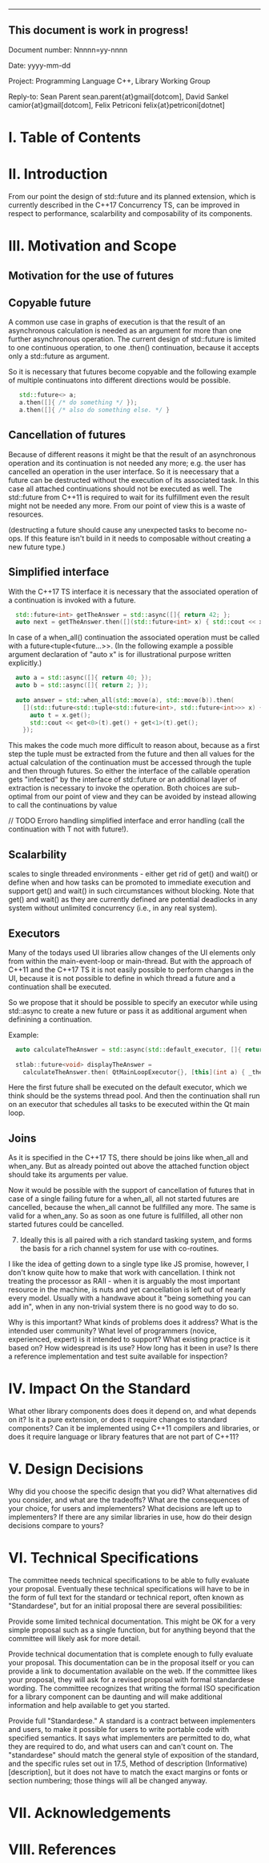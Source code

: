 
---
This document is work in progress!
---

Document number:  Nnnnn=yy-nnnn

Date:  yyyy-mm-dd

Project:  Programming Language C++, Library Working Group

Reply-to:  Sean Parent sean.parent{at}gmail[dotcom], David Sankel camior{at}gmail[dotcom], Felix Petriconi felix{at}petriconi[dotnet]


# I. Table of Contents

# II. Introduction

From our point the design of std::future and its planned extension, which is currently described in the C++17 Concurrency TS, can be improved in respect to performance, scalarbility and composability of its components.


# III. Motivation and Scope

## Motivation for the use of futures


## Copyable future

A common use case in graphs of execution is that the result of an asynchronous calculation is needed as an argument for more than one further asynchronous operation. The current design of std::future is limited to one continuous operation, to one .then() continuation, because it accepts only a std::future as argument.

So it is necessary that futures become copyable and the following example of multiple continuatons into different directions would be possible. 

~~~C++
   std::future<> a;
   a.then([]{ /* do something */ });
   a.then([]{ /* also do something else. */ }
~~~


## Cancellation of futures

Because of different reasons it might be that the result of an asynchronous operation and its continuation is not needed any more; e.g. the user has cancelled an operation in the user interface. So it is neecessary that a future can be destructed without the execution of its associated task. In this case all attached continuations should not be executed as well. The std::future from C++11 is required to wait for its fulfillment even the result might not be needed any more. From our point of view this is a waste of resources.

(destructing a future should cause any unexpected tasks to become no-ops. If this feature isn't build in it needs to composable without creating a new future type.)

## Simplified interface

With the C++17 TS interface it is necessary that the associated operation of a continuation is invoked with a future<T>. 

~~~C++
  std::future<int> getTheAnswer = std::async([]{ return 42; };
  auto next = getTheAnswer.then([](std::future<int> x) { std::cout << x.get(); };
~~~

In case of a when_all() continuation the associated operation must be called with a future<tuple<future<Args>...>>. (In the following example a possible argument declaration of "auto x" is for illustrational purpose written explicitly.)

~~~C++
  auto a = std::async([]{ return 40; });
  auto b = std::async([]{ return 2; });
  
  auto answer = std::when_all(std::move(a), std::move(b)).then( 
    [](std::future<std::tuple<std::future<int>, std::future<int>>> x) {
      auto t = x.get();
      std::cout << get<0>(t).get() + get<1>(t).get();
    });
~~~

This makes the code much more difficult to reason about, because as a first step the tuple must be extracted from the future and then all values for the actual calculation of the continuation must be accessed through the tuple and then through futures.
So either the interface of the callable operation gets "infected" by the interface of std::future or an additional layer of extraction is necessary to invoke the operation. 
Both choices are sub-optimal from our point of view and they can be avoided by instead allowing to call the continuations by value

// TODO Erroro handling
simplified interface and error handling (call the continuation with T not with future<T>!).


## Scalarbility 

scales to single threaded environments - either get rid of get() and wait() or define when and how tasks can be promoted to immediate execution and support get() and wait() in such circumstances without blocking. Note that get() and wait() as they are currently defined are potential deadlocks in any system without unlimited concurrency (i.e., in any real system).

##  Executors

Many of the todays used UI libraries allow changes of the UI elements only from within the main-event-loop or main-thread. But with the approach of C++11 and the C++17 TS it is not easily possible to perform changes in the UI, because it is not possible to define in which thread a future and a continuation shall be executed.

So we propose that it should be possible to specify an executor while using std::async to create a new future or pass it as additional argument when definining a continuation.

Example:

~~~C++
  auto calculateTheAnswer = std::async(std::default_executor, []{ return 42; } );
  
  stlab::future<void> displayTheAnswer = 
    calculateTheAnswer.then( QtMainLoopExecutor{}, [this](int a) { _theAnswerDisplayField.setValue(a); } ); 
~~~

Here the first future shall be executed on the default executor, which we think should be the systems thread pool. And then the continuation shall run on an executor that schedules all tasks to be executed within the Qt main loop.

## Joins 

As it is specified in the C++17 TS, there should be joins like when_all and when_any. But as already pointed out above the attached function object should take its arguments per value. 

Now it would be possible with the support of cancellation of futures that in case of a single failing future for a when_all, all not started futures are cancelled, because the when_all cannot be fullfilled any more. The same is valid for a when_any. So as soon as one future is fullfilled, all other non started futures could be cancelled. 


7) Ideally this is all paired with a rich standard tasking system, and forms the basis for a rich channel system for use with co-routines.

I like the idea of getting down to a single type like JS promise, however, I don't know quite how to make that work with cancellation. I think not treating the processor as RAII - when it is arguably the most important resource in the machine, is nuts and yet cancellation is left out of nearly every model. Usually with a handwave about it "being something you can add in", when in any non-trivial system there is no good way to do so.


Why is this important? What kinds of problems does it address? What is the intended user community? What level of programmers (novice, experienced, expert) is it intended to support? What existing practice is it based on? How widespread is its use? How long has it been in use? Is there a reference implementation and test suite available for inspection?

# IV. Impact On the Standard

What other library components does does it depend on, and what depends on it? Is it a pure extension, or does it require changes to standard components? Can it be implemented using C++11 compilers and libraries, or does it require language or library features that are not part of C++11?

# V. Design Decisions

Why did you choose the specific design that you did? What alternatives did you consider, and what are the tradeoffs? What are the consequences of your choice, for users and implementers? What decisions are left up to implementers? If there are any similar libraries in use, how do their design decisions compare to yours?

# VI. Technical Specifications

The committee needs technical specifications to be able to fully evaluate your proposal. Eventually these technical specifications will have to be in the form of full text for the standard or technical report, often known as "Standardese", but for an initial proposal there are several possibilities:

Provide some limited technical documentation. This might be OK for a very simple proposal such as a single function, but for anything beyond that the committee will likely ask for more detail. 
 
Provide technical documentation that is complete enough to fully evaluate your proposal. This documentation can be in the proposal itself or you can provide a link to documentation available on the web. If the committee likes your proposal, they will ask for a revised proposal with formal standardese wording. The committee recognizes that writing the formal ISO specification for a library component can be daunting and will make additional information and help available to get you started.
 
Provide full "Standardese." A standard is a contract between implementers and users, to make it possible for users to write portable code with specified semantics. It says what implementers are permitted to do, what they are required to do, and what users can and can't count on. The "standardese" should match the general style of exposition of the standard, and the specific rules set out in 17.5, Method of description (Informative) [description], but it does not have to match the exact margins or fonts or section numbering; those things will all be changed anyway.

# VII. Acknowledgements

# VIII. References

